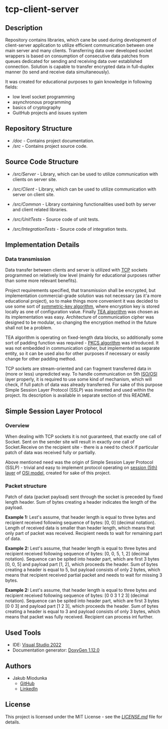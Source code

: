 # tcp-client-server

## Description

Repository contains libraries, which cane be used during development of client-server application to utilize efficient communication between one main server and many clients.
Transferring data over developed socket wrappers is based on consumption of consecutive data patches from queues dedicated for sending and receiving data over established connection.
Solution is capable to transfer encrypted data in full-duplex manner (to send and receive data simultaneously).

It was created for educational purposes to gain knowledge in following fields:

* low level socket programming
* asynchronous programming
* basics of cryptography
* GuitHub projects and issues system

## Repository Structure

* */doc* - Contains project documentation.
* */src* - Contains project source code.

## Source Code Structure

* */src/Server* - Library, which can be used to utilize communication with clients on server site.

* */src/Client* - Library, which can be used to utilize communication with server on client site.

* */src/Common* - Library containing functionalities used both by server and client related libraries.

* */src/UnitTests* - Source code of unit tests.

* */src/IntegrationTests* - Source code of integration tests.

## Implementation Details

### Data transmission

Data transfer between clients and server is utilized with [TCP](https://en.wikipedia.org/wiki/Transmission_Control_Protocol "Wikipedia article") sockets programmed on relatively low level (mainly for educational purposes rather than some more relevant benefits).

Project requirements specified, that transmission shall be encrypted, but implementation commercial-grade solution was not necessary (as it'a more educational project), so to make things more convenient it was decided to use some sort of [symmetric-key algorithm](https://en.wikipedia.org/wiki/Symmetric-key_algorithm "Wikipedia article"), where encryption key is stored locally as one of configuration value. Finally [TEA algorithm](https://en.wikipedia.org/wiki/Tiny_Encryption_Algorithm "Wikipedia article") was chosen as its implementation was easy. Architecture of communication cipher was designed to be modular, so changing the encryption method in the future shall not be a problem.

TEA algorithm is operating on fixed-length data blocks, so additionally some sort of padding function was required - [PKCS algorithm](https://www.ibm.com/docs/en/zos/2.4.0?topic=rules-pkcs-padding-method "IBM documentation") was introduced. It was not embedded in communication cipher, but implemented as separate entity, so it can be used also for other purposes if necessary or easily change for other padding method.

TCP sockets are stream-oriented and can fragment transferred data in (more or less) unpredicted way. To handle communication on 5th [ISO/OSI](https://en.wikipedia.org/wiki/OSI_model "Wikipedia article") layer properly, it is required to use some kind of mechanism, which will check, if full patch of data was already transferred. For sake of this purpose Simple Session Layer Protocol (SSLP) was invented and used within the project. Its description is available in separate section of this README.

## Simple Session Layer Protocol

### Overview

When dealing with TCP sockets it is not guaranteed, that exactly one call of Socket. Sent on the sender site will result in exactly one call of Socket.Receive on the recipient site - there is a need to check if particular patch of data was received fully or partially.

Above mentioned need was the origin of Simple Session Layer Protocol (SSLP) - trivial and easy to implement protocol operating on [session (5th) layer](https://en.wikipedia.org/wiki/Session_layer "Wikipedia article") of [OSI model](https://en.wikipedia.org/wiki/OSI_model "Wikipedia article"), created for sake of this project.

### Packet structure

Patch of data (packet payload) sent through the socket is preceded by fixed length header. Sum of bytes creating a header indicates the length of the payload.

**Example 1:** Lest's assume, that header length is equal to three bytes and recipient received  following sequence of bytes: [0, 0] (decimal notation). Length of received data is smaller than header length, which means that only part of packet was received. Recipient needs to wait for remaining part of data.

**Example 2:** Lest's assume, that header length is equal to three bytes and recipient received  following sequence of bytes: [0, 0, 5, 1, 2] (decimal notation). Sequence can be spited into header part, which are first 3 bytes [0, 0, 5] and payload part [1, 2], which proceeds the header. Sum of bytes creating a header is equal to 5, but payload consists of only 2 bytes, which means that recipient received partial packet and needs to wait for missing 3 bytes.

**Example 2:** Lest's assume, that header length is equal to three bytes and recipient received  following sequence of bytes: [0 0 3 1 2 3] (decimal notation). Sequence can be spited into header part, which are first 3 bytes [0 0 3] and payload part [1 2 3], which proceeds the header. Sum of bytes creating a header is equal to 3 and payload consists of only 3 bytes, which means that packet was fully received. Recipient can process int further.

## Used Tools

* IDE: [Visual Studio 2022](https://visualstudio.microsoft.com/vs/ "Visual Studio website")
* Documentation generator: [DoxyGen 1.12.0](https://www.doxygen.nl/ "DoxyGen website")

## Authors

* Jakub Miodunka
  * [GitHub](https://github.com/JakubMiodunka "GitHub profile")
  * [LinkedIn](https://www.linkedin.com/in/jakubmiodunka/ "LinkedIn profile")

## License

This project is licensed under the MIT License - see the [*LICENSE.md*](./LICENSE "Licence") file for details.
